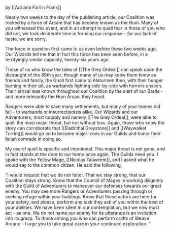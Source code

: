 by [[Adriana Fairlin Franx]]

Nearly two weeks to the day of the publishing article, our Coalition was rocked by a force of Arcani that has become known as the Hum. Many of you witnessed this event, and in an attempt to quell fear in those of you who did not, we took deliberate time in forming our response - for our lack of haste, we are sorry.

The force in question first came to us even before these two weeks ago. Our Wizards tell me that in fact this force has been seen before, in a terrifyingly similar capacity, twenty-six years ago. 

Those of us who know the tales of [[The Grey Ordeal]] can speak upon the distraught of the 89th year; though many of us may know them know as friends and family, the Gnoll first came to Alaturmen then, with their hunger burning in their pit, as warbands fighting side-by-side with horrors unseen. Their arrival was known throughout our Coalition by the alert of our Bards - and more relevantly the Hum Arcani they heard.

Rangers were able to save many settlements, but many of your homes did fall - to warbands or insurrectionists alike. Our Wizards and our Adventurers, most notably and namely [[The Grey Ordeal]], were able to quell the most major threat, but not without loss. Again, those who know the story can corroborate that [[Eladrithal Greystone]] and [[Waywalket Turring]] would go on to become major icons in our Guilds and honor their fallen comrade in doing so.

My use of quell is specific and intentional. This major threat is not gone, and in fact stands at the door to our home once again. The Guilds need you. I spoke with the Yellow Mage, [[Nicolas Talaveem]], and I asked what he would say to the common citizen. He said the following; 

"I would request that we do not falter. That we stay strong, that our Coalition stays strong. Know that the Council of Mages is working diligently with the Guild of Adventurers to maneuver our defenses towards our great enemy. You may see more Rangers or Adventurers passing through or seeking refuge within your holdings. Know that these actors are here for your safety, and please, perform any task they ask of you within the best of your abilities. We have been silent in our contemplation, but we now must act - as one. We do not name our enemy for its utterance is an invitation into its grasp. To those among you who can perform crafts of Weave Arcane - I urge you to take great care in your continued exploration. "


